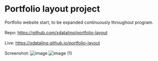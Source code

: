 # Portfolio layout project

Portfolio website start, to be expanded continuously throughout program. <br></br>
Repo: https://github.com/xdatalinq/portfolio-layout <br></br>
Live: https://xdatalinq.github.io/portfolio-layout <br></br>
Screenshot: ![image](https://user-images.githubusercontent.com/89672040/156391186-9d80ac89-7d9c-4981-968b-d264a3cbd3d1.png)
![image (1)](https://user-images.githubusercontent.com/89672040/156391210-7e4e9551-2713-411f-884d-3be734fb2085.png)
